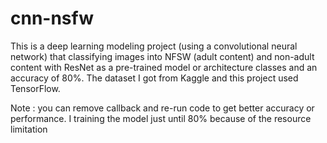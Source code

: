# cnn-nsfw
This is a deep learning modeling project (using a convolutional neural network) that classifying images into NFSW (adult content) and non-adult content with ResNet as a pre-trained model or architecture classes and an accuracy of 80%. The dataset I got from Kaggle and this project used TensorFlow.

Note : you can remove callback and re-run code to get better accuracy or performance. I training the model just until 80% because of the resource limitation

